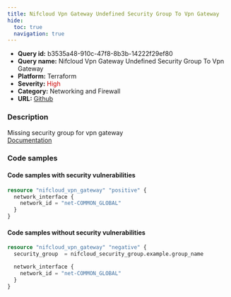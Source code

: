 ```yaml
---
title: Nifcloud Vpn Gateway Undefined Security Group To Vpn Gateway
hide:
  toc: true
  navigation: true
---
```


<style>
  .highlight .hll {
    background-color: #ff171742;
  }
  .md-content {
    max-width: 1100px;
    margin: 0 auto;
  }
</style>

-   **Query id:** b3535a48-910c-47f8-8b3b-14222f29ef80
-   **Query name:** Nifcloud Vpn Gateway Undefined Security Group To Vpn Gateway
-   **Platform:** Terraform
-   **Severity:** <span style="color:#C00">High</span>
-   **Category:** Networking and Firewall
-   **URL:** [Github](https://github.com/Checkmarx/kics/tree/master/assets/queries/terraform/nifcloud/vpn_gateway_security_group_undefined)

### Description
Missing security group for vpn gateway<br>
[Documentation](https://registry.terraform.io/providers/nifcloud/nifcloud/latest/docs/resources/vpn_gateway#security_group)

### Code samples
#### Code samples with security vulnerabilities
```tf title="Positive test num. 1 - tf file" hl_lines="1"
resource "nifcloud_vpn_gateway" "positive" {
  network_interface {
    network_id = "net-COMMON_GLOBAL"
  }
}

```


#### Code samples without security vulnerabilities
```tf title="Negative test num. 1 - tf file"
resource "nifcloud_vpn_gateway" "negative" {
  security_group  = nifcloud_security_group.example.group_name

  network_interface {
    network_id = "net-COMMON_GLOBAL"
  }
}

```
